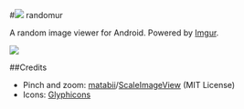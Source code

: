 #![](http://i.imgur.com/W2hH1yP.png?1) randomur

A random image viewer for Android. Powered by [Imgur](https://imgur.com/).

![](https://i.imgur.com/aE1N1DVl.png)


##Credits
* Pinch and zoom: [matabii](https://github.com/matabii)/[ScaleImageView](https://github.com/matabii/scale-imageview-android) (MIT License)
* Icons: [Glyphicons](http://glyphicons.com/)
